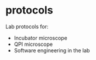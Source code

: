 # protocols
Lab protocols for:

+ Incubator microscope
+ QPI microscope
+ Software engineering in the lab
